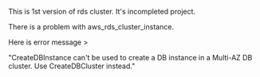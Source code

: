 This is 1st version of rds cluster. It's incompleted project.

There is a problem with aws_rds_cluster_instance.

Here is error message > 

"CreateDBInstance can't be used to create a DB instance in a Multi-AZ DB cluster. Use CreateDBCluster instead."